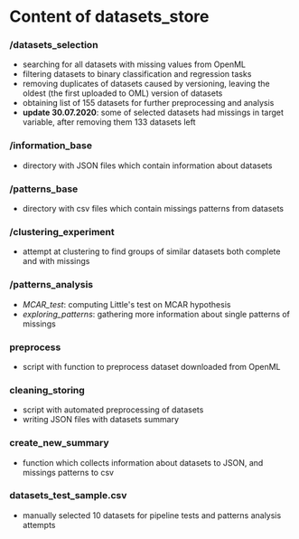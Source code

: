 # Content of datasets_store
### /datasets_selection
- searching for all datasets with missing values from OpenML
- filtering datasets to binary classification and regression tasks
- removing duplicates of datasets caused by versioning, leaving the oldest (the first uploaded to OML) version of datasets
- obtaining list of 155 datasets for further preprocessing and analysis
- **update 30.07.2020**: some of selected datasets had missings in target variable, after removing them 
133 datasets left

### /information_base
- directory with JSON files which contain information about datasets

### /patterns_base
- directory with csv files which contain missings patterns from datasets

### /clustering_experiment
- attempt at clustering to find groups of similar datasets both complete and with missings

### /patterns_analysis
- *MCAR_test*: computing Little's test on MCAR hypothesis
- *exploring_patterns*: gathering more information about single patterns of missings

### preprocess
- script with function to preprocess dataset downloaded from OpenML

### cleaning_storing
- script with automated preprocessing of datasets
- writing JSON files with datasets summary

### create_new_summary
- function which collects information about datasets to JSON, and missings patterns to csv

### datasets_test_sample.csv
- manually selected 10 datasets for pipeline tests and patterns analysis attempts
